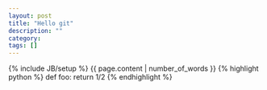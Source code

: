 ```yaml
---
layout: post
title: "Hello git"
description: ""
category: 
tags: []
---
```

{% include JB/setup %}
{{ page.content | number_of_words }}
{% highlight python %}
def foo:
  return 1/2
{% endhighlight %}

